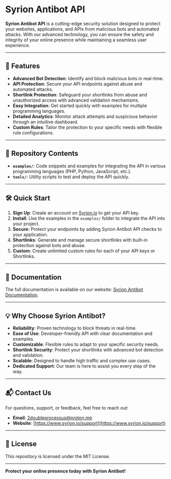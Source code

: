 # Syrion Antibot API

**Syrion Antibot API** is a cutting-edge security solution designed to protect your websites, applications, and APIs from malicious bots and automated attacks. With our advanced technology, you can ensure the safety and integrity of your online presence while maintaining a seamless user experience.

---

## 🚀 Features

- **Advanced Bot Detection**: Identify and block malicious bots in real-time.
- **API Protection**: Secure your API endpoints against abuse and automated attacks.
- **Shortlink Protection**: Safeguard your shortlinks from abuse and unauthorized access with advanced validation mechanisms.
- **Easy Integration**: Get started quickly with examples for multiple programming languages.
- **Detailed Analytics**: Monitor attack attempts and suspicious behavior through an intuitive dashboard.
- **Custom Rules**: Tailor the protection to your specific needs with flexible rule configurations.

---

## 📂 Repository Contents

- **`examples/`**: Code snippets and examples for integrating the API in various programming languages (PHP, Python, JavaScript, etc.).
- **`tools/`**: Utility scripts to test and deploy the API quickly.

---

## 🛠️ Quick Start

1. **Sign Up**: Create an account on [Syrion.io](https://www.syrion.io) to get your API key.
2. **Install**: Use the examples in the `examples/` folder to integrate the API into your project.
3. **Secure**: Protect your endpoints by adding Syrion Antibot API checks to your application.
4. **Shortlinks**: Generate and manage secure shortlinks with built-in protection against bots and abuse.
5. **Custom**: Create unlimited custom rules for each of your API keys or Shortlinks.

---

## 📖 Documentation

The full documentation is available on our website: [Syrion Antibot Documentation](https://www.syrion.io/doc).

---

## 💡 Why Choose Syrion Antibot?

- **Reliability**: Proven technology to block threats in real-time.
- **Ease of Use**: Developer-friendly API with clear documentation and examples.
- **Customizable**: Flexible rules to adapt to your specific security needs.
- **Shortlink Security**: Protect your shortlinks with advanced bot detection and validation.
- **Scalable**: Designed to handle high traffic and complex use cases.
- **Dedicated Support**: Our team is here to assist you every step of the way.

---

## 📬 Contact Us

For questions, support, or feedback, feel free to reach out:
- **Email**: [2doubleprocessus@proton.me](mailto:2doubleprocessus@proton.me)
- **Website**: [https://www.syrion.io/support](https://www.syrion.io/support)

---

## 📝 License

This repository is licensed under the MIT License.

---

**Protect your online presence today with Syrion Antibot!**

